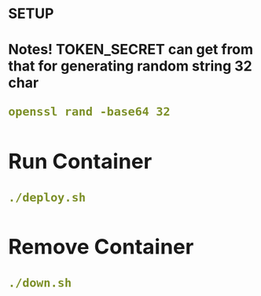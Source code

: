 <h1>SETUP<h1>
<b>Notes!<b>
TOKEN_SECRET can get from that for generating random string 32 char
    
```yaml
openssl rand -base64 32
```

<h2>Run Container</h2>

```yaml
./deploy.sh
```

<h2>Remove Container</h2>

```yaml
./down.sh
```